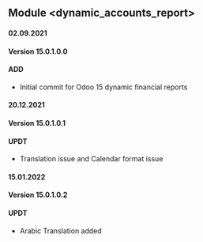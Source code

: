 ## Module <dynamic_accounts_report>

#### 02.09.2021
#### Version 15.0.1.0.0
#### ADD
- Initial commit for Odoo 15 dynamic financial reports



#### 20.12.2021
#### Version 15.0.1.0.1
#### UPDT
- Translation issue and Calendar format issue

#### 15.01.2022
#### Version 15.0.1.0.2
#### UPDT
- Arabic Translation added